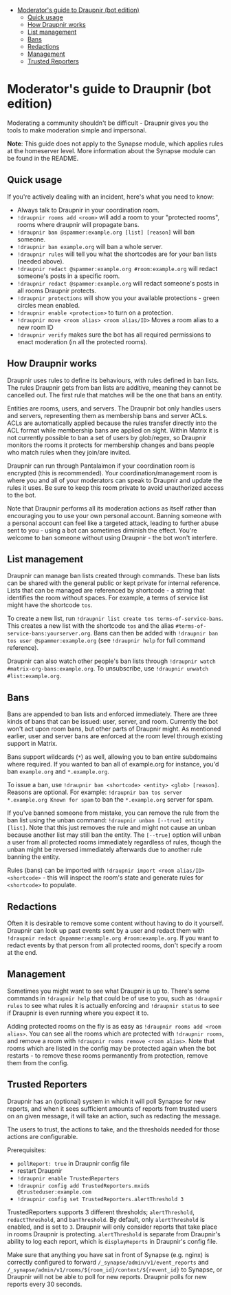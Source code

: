 <!-- START doctoc generated TOC please keep comment here to allow auto update -->
<!-- DON'T EDIT THIS SECTION, INSTEAD RE-RUN doctoc TO UPDATE -->

- [Moderator's guide to Draupnir (bot edition)](#moderators-guide-to-draupnir-bot-edition)
  - [Quick usage](#quick-usage)
  - [How Draupnir works](#how-draupnir-works)
  - [List management](#list-management)
  - [Bans](#bans)
  - [Redactions](#redactions)
  - [Management](#management)
  - [Trusted Reporters](#trusted-reporters)

<!-- END doctoc generated TOC please keep comment here to allow auto update -->

# Moderator's guide to Draupnir (bot edition)

Moderating a community shouldn't be difficult - Draupnir gives you the tools to make moderation simple and
impersonal.

**Note**: This guide does not apply to the Synapse module, which applies rules at the homeserver level. More
information about the Synapse module can be found in the README.

## Quick usage

If you're actively dealing with an incident, here's what you need to know:

* Always talk to Draupnir in your coordination room.
* `!draupnir rooms add <room>` will add a room to your "protected rooms", rooms where draupnir will propagate bans.
* `!draupnir ban @spammer:example.org [list] [reason]` will ban someone.
* `!draupnir ban example.org` will ban a whole server.
* `!draupnir rules` will tell you what the shortcodes are for your ban lists (needed above).
* `!draupnir redact @spammer:example.org #room:example.org` will redact someone's posts in a specific room.
* `!draupnir redact @spammer:example.org` will redact someone's posts in all rooms Draupnir protects.
* `!draupnir protections` will show you your available protections - green circles mean enabled.
* `!draupnir enable <protection>` to turn on a protection.
* `!draupnir move <room alias> <room alias/ID>` Moves a room alias to a new room ID
* `!draupnir verify` makes sure the bot has all required permissions to enact moderation (in all the protected rooms).

## How Draupnir works

Draupnir uses rules to define its behaviours, with rules defined in ban lists. The rules Draupnir gets from
ban lists are additive, meaning they cannot be cancelled out. The first rule that matches will be the one
that bans an entity.

Entities are rooms, users, and servers. The Draupnir bot only handles users and servers, representing them
as membership bans and server ACLs. ACLs are automatically applied because the rules transfer directly into
the ACL format while membership bans are applied on sight. Within Matrix it is not currently possible to
ban a set of users by glob/regex, so Draupnir monitors the rooms it protects for membership changes and
bans people who match rules when they join/are invited.

Draupnir can run through Pantalaimon if your coordination room is encrypted (this is recommended). Your
coordination/management room is where you and all of your moderators can speak to Draupnir and update the
rules it uses. Be sure to keep this room private to avoid unauthorized access to the bot.

Note that Draupnir performs all its moderation actions as itself rather than encouraging you to use your
own personal account. Banning someone with a personal account can feel like a targeted attack, leading to
further abuse sent to you - using a bot can sometimes diminish the effect. You're welcome to ban someone
without using Draupnir - the bot won't interfere.

## List management

Draupnir can manage ban lists created through commands. These ban lists can be shared with the general
public or kept private for internal reference. Lists that can be managed are referenced by shortcode - a
string that identifies the room without spaces. For example, a terms of service list might have the shortcode
`tos`.

To create a new list, run `!draupnir list create tos terms-of-service-bans`. This creates a new list with
the shortcode `tos` and the alias `#terms-of-service-bans:yourserver.org`. Bans can then be added with
`!draupnir ban tos user @spammer:example.org` (see `!draupnir help` for full command reference).

Draupnir can also watch other people's ban lists through `!draupnir watch #matrix-org-bans:example.org`.
To unsubscribe, use `!draupnir unwatch #list:example.org`.

## Bans

Bans are appended to ban lists and enforced immediately. There are three kinds of bans that can be issued:
user, server, and room. Currently the bot won't act upon room bans, but other parts of Draupnir might. As
mentioned earlier, user and server bans are enforced at the room level through existing support in Matrix.

Bans support wildcards (`*`) as well, allowing you to ban entire subdomains where required. If you wanted
to ban all of example.org for instance, you'd ban `example.org` and `*.example.org`.

To issue a ban, use `!draupnir ban <shortcode> <entity> <glob> [reason]`. Reasons are optional. For example:
`!draupnir ban tos server *.example.org Known for spam` to ban the `*.example.org` server for spam.

If you've banned someone from mistake, you can remove the rule from the ban list using the unban command:
`!draupnir unban [--true] entity [list]`. Note that this just removes the rule and might not
cause an unban because another list may still ban the entity. The `[--true]` option
will unban a user from all protected rooms immediately regardless of rules, though the unban
might be reversed immediately afterwards due to another rule banning the entity.

Rules (bans) can be imported with `!draupnir import <room alias/ID> <shortcode>` - this will inspect the
room's state and generate rules for `<shortcode>` to populate.

## Redactions

Often it is desirable to remove some content without having to do it yourself. Draupnir can look up past
events sent by a user and redact them with `!draupnir redact @spammer:example.org #room:example.org`. If
you want to redact events by that person from all protected rooms, don't specify a room at the end.

## Management

Sometimes you might want to see what Draupnir is up to. There's some commands in `!draupnir help` that could
be of use to you, such as `!draupnir rules` to see what rules it is actually enforcing and `!draupnir status`
to see if Draupnir is even running where you expect it to.

Adding protected rooms on the fly is as easy as `!draupnir rooms add <room alias>`. You can see all the rooms
which are protected with `!draupnir rooms`, and remove a room with `!draupnir rooms remove <room alias>`. Note
that rooms which are listed in the config may be protected again when the bot restarts - to remove these rooms
permanently from protection, remove them from the config.

## Trusted Reporters

Draupnir has an (optional) system in which it will poll Synapse for new reports, and when it sees sufficient
amounts of reports from trusted users on an given message, it will take an action, such as redacting the message.

The users to trust, the actions to take, and the thresholds needed for those actions are configurable.

Prerequisites:
* `pollReport: true` in Draupnir config file
* restart Draupnir
* `!draupnir enable TrustedReporters`
* `!draupnir config add TrustedReporters.mxids @trusteduser:example.com`
* `!draupnir config set TrustedReporters.alertThreshold 3`

TrustedReporters supports 3 different thresholds; `alertThreshold`, `redactThreshold`, and `banThreshold`.
By default, only `alertThreshold` is enabled, and is set to `3`. Draupnir will only consider reports that
take place in rooms Draupnir is protecting. `alertThreshold` is separate from Draupnir's ability to log
each report, which is `displayReports` in Draupnir's config file.

Make sure that anything you have sat in front of Synapse (e.g. nginx) is correctly configured to forward
`/_synapse/admin/v1/event_reports` and `/_synapse/admin/v1/rooms/${room_id}/context/${revent_id}` to
Synapse, or Draupnir will not be able to poll for new reports. Draupnir polls for new reports every 30 seconds.
